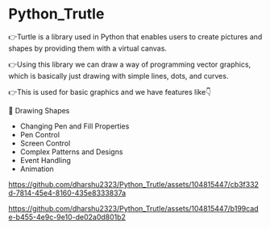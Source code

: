 # Python_Trutle

👉Turtle is a library used in Python that enables users to create pictures and shapes by providing them with a virtual canvas.

👉Using this library we can draw a way of programming vector graphics, which is basically just drawing with simple lines, dots, and curves.

👉This is used for basic graphics and we have features like👇

 📍 Drawing Shapes
 * Changing Pen and Fill Properties
 * Pen Control
 * Screen Control
 * Complex Patterns and Designs
 * Event Handling
 * Animation


https://github.com/dharshu2323/Python_Trutle/assets/104815447/cb3f332d-7814-45e4-8160-435e8333837a

https://github.com/dharshu2323/Python_Trutle/assets/104815447/b199cade-b455-4e9c-9e10-de02a0d801b2

